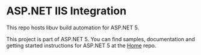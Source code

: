 ASP.NET IIS Integration 
========

This repo hosts libuv build automation for ASP.NET 5. 

This project is part of ASP.NET 5. You can find samples, documentation and getting started instructions for ASP.NET 5 at the [Home](https://github.com/aspnet/home) repo.
